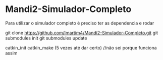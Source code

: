 # Mandi2-Simulador-Completo

Para utilizar o simulador completo é preciso ter as dependencia e rodar

git clone https://github.com/lmartim4/Mandi2-Simulador-Completo.git
git submodules init
git submodules update

catkin_init
catkin_make (5 vezes até dar certo) //não sei porque funciona assim
